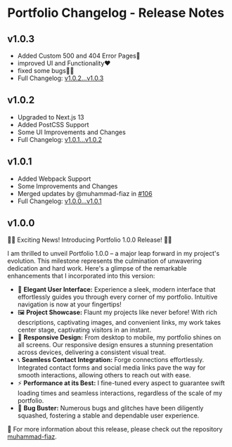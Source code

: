 # Portfolio Changelog - Release Notes

## v1.0.3
- Added Custom 500 and 404 Error Pages👻
- improved UI and Functionality❤️
- fixed some bugs✌🏻
- Full Changelog: [v1.0.2...v1.0.3](https://github.com/muhammad-fiaz/portfolio/compare/v1.0.2...v1.0.3)

## v1.0.2
- Upgraded to Next.js 13
- Added PostCSS Support
- Some UI Improvements and Changes
- Full Changelog: [v1.0.1...v1.0.2](https://github.com/muhammad-fiaz/portfolio/compare/v1.0.1...v1.0.2)

## v1.0.1 

- Added Webpack Support
- Some Improvements and Changes
- Merged updates by @muhammad-fiaz in [#106](https://github.com/muhammad-fiaz/portfolio/pull/106)
- Full Changelog: [v1.0.0...v1.0.1](https://github.com/muhammad-fiaz/portfolio/compare/v1.0.0...v1.0.1)

## v1.0.0 

🚀🎉 Exciting News! Introducing Portfolio 1.0.0 Release! 🎉🚀

I am thrilled to unveil Portfolio 1.0.0 – a major leap forward in my project's evolution. This milestone represents the culmination of unwavering dedication and hard work. Here's a glimpse of the remarkable enhancements that I incorporated into this version:

- 🌟 **Elegant User Interface:** Experience a sleek, modern interface that effortlessly guides you through every corner of my portfolio. Intuitive navigation is now at your fingertips!
- 🖼️ **Project Showcase:** Flaunt my projects like never before! With rich descriptions, captivating images, and convenient links, my work takes center stage, captivating visitors in an instant.
- 📱 **Responsive Design:** From desktop to mobile, my portfolio shines on all screens. Our responsive design ensures a stunning presentation across devices, delivering a consistent visual treat.
- 📞 **Seamless Contact Integration:** Forge connections effortlessly. Integrated contact forms and social media links pave the way for smooth interactions, allowing others to reach out with ease.
- ⚡ **Performance at its Best:** I fine-tuned every aspect to guarantee swift loading times and seamless interactions, regardless of the scale of my portfolio.
- 🐞 **Bug Buster:** Numerous bugs and glitches have been diligently squashed, fostering a stable and dependable user experience.

👻 For more information about this release, please check out the repository [muhammad-fiaz](https://github.com/muhammad-fiaz/portfolio).

